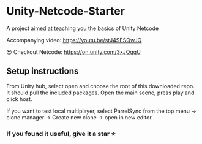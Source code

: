 # Unity-Netcode-Starter
A project aimed at teaching you the basics of Unity Netcode

Accompanying video: https://youtu.be/stJ4SESQwJQ

😎 Checkout Netcode: https://on.unity.com/3xJQqqU

## Setup instructions
From Unity hub, select open and choose the root of this downloaded repo. It should pull the included packages.
Open the main scene, press play and click host.

If you want to test local multiplayer, select ParrelSync from the top menu -> clone manager -> Create new clone -> open in new editor.

### If you found it useful, give it a star ⭐

